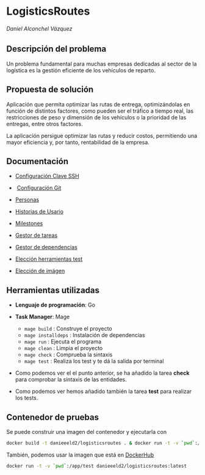 # LogisticsRoutes

###### Daniel Alconchel Vázquez

## Descripción del problema

Un problema fundamental para muchas empresas dedicadas al sector de la logística es la gestión eficiente de los vehículos de reparto.

## Propuesta de solución

Aplicación que permita optimizar las rutas de entrega, optimizándolas en función de distintos factores, como pueden ser el tráfico a tiempo real, las restricciones de peso y dimensión de los vehículos o la prioridad de las entregas, entre otros factores.

La aplicación persigue optimizar las rutas y reducir costos, permitiendo una mayor eficiencia y, por tanto, rentabilidad de la empresa.

## Documentación

- [Configuración Clave SSH](https://github.com/danieeeld2/LogisticsRoutes/blob/Objetivo-0/docs/ssh-key.png)

-  [Configuración Git](https://github.com/danieeeld2/LogisticsRoutes/blob/Objetivo-0/docs/gitconfig.png)

- [Personas](docs/personas.md)

- [Historias de Usario](docs/historias.md)

- [Milestones](docs/milestones.md)

- [Gestor de tareas](docs/gestor-tareas.md)

- [Gestor de dependencias](docs/gestor-dependencias.md)

- [Elección herramientas test](docs/eleccion-herramientas-tests.md)

- [Elección de imágen](docs/seleccion-imagen.md)

## Herramientas utilizadas

- **Lenguaje de programación**: Go

- **Task Manager**: Mage
	- `mage build` : Construye el proyecto
	- `mage installdeps` : Instalación de dependencias
	- `mage run` : Ejecuta el programa
	- `mage clean` : Limpia el proyecto
	- `mage check` : Comprueba la sintaxis
	- `mage test` : Realiza los test y te dá la salida por terminal
	
- Como podemos ver el el punto anterior, se ha añadido la tarea **check** para comprobar la sintaxis de las entidades.
- Como podemos ver hemos añadido también la tarea **test** para realizar los tests.

## Contenedor de pruebas

Se puede construir una imagen del contenedor y ejecutarla con

```bash
docker build -t danieeeld2/logisticsroutes . & docker run -t -v `pwd`:/app/test danieeeld2/logisticsroutes
```

También, podemos usar la imagen que está en [DockerHub](https://hub.docker.com/r/danieeeld2/logisticsroutes)

```bash
docker run -t -v `pwd`:/app/test danieeeld2/logisticsroutes:latest
```